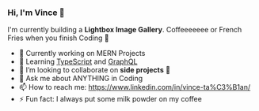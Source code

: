### Hi, I'm Vince 👋


I'm currently building a **Lightbox Image Gallery**. Coffeeeeeee or French Fries when you finish Coding 🍟

- 🔭 Currently working on MERN Projects
- 🌱 Learning [TypeScript] and [GraphQL]
- 👯 I’m looking to collaborate on **side projects** 🤝
- 💬 Ask me about ANYTHING in Coding
- 📫 How to reach me: https://www.linkedin.com/in/vince-ta%C3%B1an/
- ⚡ Fun fact: I always put some milk powder on my coffee

[GraphQL]: https://graphql.org/
[TypeScript]: https://www.typescriptlang.org/
